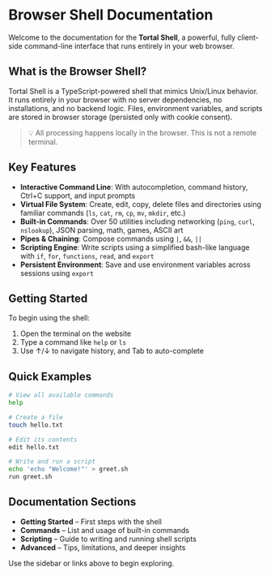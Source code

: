 # Browser Shell Documentation

Welcome to the documentation for the **Tortal Shell**, a powerful, fully client-side command-line interface that runs entirely in your web browser.

## What is the Browser Shell?

Tortal Shell is a TypeScript-powered shell that mimics Unix/Linux behavior. It runs entirely in your browser with no server dependencies, no installations, and no backend logic. Files, environment variables, and scripts are stored in browser storage (persisted only with cookie consent).

> 💡 All processing happens locally in the browser. This is not a remote terminal.

## Key Features

- **Interactive Command Line**: With autocompletion, command history, Ctrl+C support, and input prompts
- **Virtual File System**: Create, edit, copy, delete files and directories using familiar commands (`ls`, `cat`, `rm`, `cp`, `mv`, `mkdir`, etc.)
- **Built-in Commands**: Over 50 utilities including networking (`ping`, `curl`, `nslookup`), JSON parsing, math, games, ASCII art
- **Pipes & Chaining**: Compose commands using `|`, `&&`, `||`
- **Scripting Engine**: Write scripts using a simplified bash-like language with `if`, `for`, `functions`, `read`, and `export`
- **Persistent Environment**: Save and use environment variables across sessions using `export`

## Getting Started

To begin using the shell:

1. Open the terminal on the website
2. Type a command like `help` or `ls`
3. Use ↑/↓ to navigate history, and Tab to auto-complete

## Quick Examples

```sh
# View all available commands
help

# Create a file
touch hello.txt

# Edit its contents
edit hello.txt

# Write and run a script
echo 'echo "Welcome!"' > greet.sh
run greet.sh
```

## Documentation Sections

- **Getting Started** – First steps with the shell
- **Commands** – List and usage of built-in commands
- **Scripting** – Guide to writing and running shell scripts
- **Advanced** – Tips, limitations, and deeper insights

Use the sidebar or links above to begin exploring.

